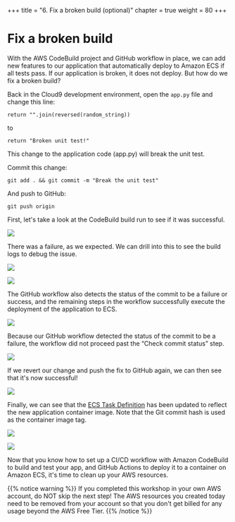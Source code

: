 +++
title = "6. Fix a broken build (optional)"
chapter = true
weight = 80
+++

# Fix a broken build

With the AWS CodeBuild project and GitHub workflow in place, we can add new features to our application that automatically deploy to Amazon ECS if all tests pass. If our application is broken, it does not deploy. But how do we fix a broken build?

Back in the Cloud9 development environment, open the `app.py` file and change this line:

```
return "".join(reversed(random_string))
```

to

```
return "Broken unit test!"
```

This change to the application code (app.py) will break the unit test.

Commit this change:

```
git add . && git commit -m "Break the unit test"
```

And push to GitHub:

```
git push origin
```

First, let's take a look at the CodeBuild build run to see if it was successful.

![](/images/code-build-build-failure.png)

There was a failure, as we expected. We can drill into this to see the build logs to debug the issue.

![](/images/code-build-build-failure-detail-1.png)

![](/images/code-build-build-failure-detail-2.png)

The GitHub workflow also detects the status of the commit to be a failure or success, and the remaining steps in the workflow successfully execute the deployment of the application to ECS.

![](/images/github-failure.png)

Because our GitHub workflow detected the status of the commit to be a failure, the workflow did not proceed past the “Check commit status” step.

![](/images/github-failure-detail.png)

If we revert our change and push the fix to GitHub again, we can then see that it's now successful!

![](/images/github-build-fixed.png)

Finally, we can see that the [ECS Task Definition](https://console.aws.amazon.com/ecs/home?region=us-east-1#/taskDefinitions/ecs-devops-sandbox-task-definition/status/ACTIVE) has been updated to reflect the new application container image. Note that the Git commit hash is used as the container image tag.

![](/images/ecs-task-definition-1.png)

![](/images/ecs-task-definition-2.png)

Now that you know how to set up a CI/CD workflow with Amazon CodeBuild to build and test your app, and GitHub Actions to deploy it to a container on Amazon ECS, it's time to clean up your AWS resources.

{{% notice warning %}}
If you completed this workshop in your own AWS account, do NOT skip the next step! The AWS resources you created today need to be removed from your account so that you don't get billed for any usage beyond the AWS Free Tier.
{{% /notice %}}